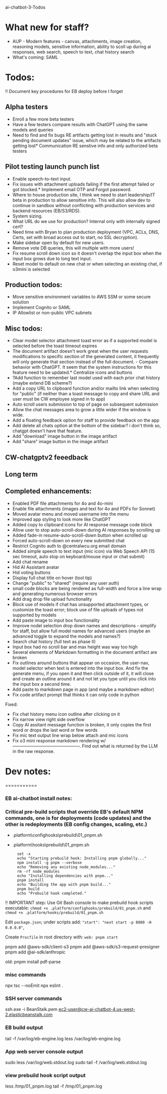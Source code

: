 ai-chatbot-3-Todos

# What new for staff?
* AUP - Modern features - canvas, attachments, image creation, reasoning models, sensitive information, ability to scoll up during ai responses, web search, speech to text, chat history search
* What's coming: SAML

# Todos:

!! Document key procedures for EB deploy before I forget

## Alpha testers
* Enroll a few more beta testers
* Have a few testers compare results with ChatGPT using the same models and queries
* Need to find and fix bugs RE artifacts getting lost in results and "stuck pending document updates" issue, which may be related to the artifacts getting lost* Communication RE senstive info and only authorized beta testers

## Pilot testing launch punch list
* Enable speech-to-text input.
* Fix issues with attachment uploads failing if the first attempt failed or got blocked.* Implement email OTP and Forgot password.
* Where to house production site, I think we need to start leadership/IT beta in production to allow sensitive info. This will also allow dev to continue in sandbox without conflicting with production services and backend resources (EB/S3/RDS).
* System sizing.
* What URL do we use for production? Internal only with internally signed cert?
* Need time with Bryan to plan production deployment (VPC, ACLs, DNS, Certs, set with broad access out to start, no SSL decryption).
* Make sidebar open by default for new users.
* Remove vote DB queries, this will multiple with more users!
* Fix resume scroll down icon so it doesn't overlap the input box when the input box grows due to long text input.
* Reset model to default on new chat or when selecting an existing chat, if o3mini is selected


## Production todos:
* Move sensitive environment variables to AWS SSM or some secure solution
* Implement Cognito or SAML
* IP Allowlist or non-public VPC subnets

## Misc todos:
* Clear model selector attachment toast error as if a supported model is selected before the toast timeout expires
* The document artifact doesn't work great when the user requests modifications to specific section of the generated content, it frequently will only generate that section instead of the full document. - Compare behavior with ChatGPT. It seem that the system instructions for this feature need to be updated.* Centralize icons and buttons
* ?Add function to remember last model used with each prior chat history (maybe extend DB scheme?)
* Add a copy URL to clipboard function and/or mailto link when selecting for "public" (if neither than a toast message to copy and share URL and user must be CW employee signed in to app)
* Auto scroll users submission to top of page on subsequent submission
* Allow the chat messages area to grow a little wider if the window is wide.
* Add a floating feedback option for staff to provide feedback on the app
* Add delete all chats option at the bottom of the sidebar? i don't think so, chatgpt doesn't have that feature.
* Add "download" image button in the image artifact
* Add "share" image button in the image artifact


## CW-chatgptv2 feeedback 


## Long term


## Completed enhancements:
* Enabled PDF file attachments for 4o and 4o-mini
* Enable file attachments (images and text for 4o and PDFs for Sonnet)
* Moved avatar menu and moved username into the menu
* Improved app styling to look more like ChatGPT
* Added copy to clipboard icons for AI response message code block
* Allow user to stop auto-scroll-down during AI responses by scrolling up
* Added fade-in resume-auto-scroll-down button when scrolled up
* Forced auto-scroll-down on every new submitted chat
* Restrict Cognito auth to @centralwcu.org email domain
* Added simple speech to text input (mic icon) via Web Speech API (15 sec timeout, auto stop on keyboard/mouse input or chat submit)
* Add chat rename
* Hid AI Assistant avatar
* Hid voting buttons
* Display full chat title on hover (tool tip)
* Change "public" to "shared" (require any user auth)
* small code blocks are being rendered as full-width and force a line wrap and generating numerous browser errors
* Add drag drop file upload functionality
* Block use of models if chat has unsupported attachment types, or customize the toast error; block use of file uploads of types not supported by models
* Add paste image to input box functionality
* Improve nodel selection drop down names and descriptions - simplify for staff, but allow full model names for advanced users (maybe an advanced toggle to expand the models and names?)
* Search chat history (full text as phase II)
* Input box had no scroll bar and max height was way too high
* Several elements of Markdown formatting in the document artifact are broken  
* Fix outlines around buttons that appear on occasion, the user-nav, model selector when text is entered into the input box. And fix the generate menu, if you open it and then click outside of it, it will close and create an outline around it and not let you type until you click into the input box a second time. 
* Add paste to markdown page in app (and maybe a markdown editor)
* Fix code artifact prompt that thinks it can only code in python


Fixed:
* Fix chat history menu icon outline after clicking on it
* Fix narrow view right side overflow
* Copy AI assitant message function is broken, it only copies the first word or drops the last word or few words
* Fix mic text output line wrap below attach and mic icons
* Fix o3 mini response markdown rendering w/ `──────────────────────────────`. Find out what is returned by the LLM in the raw response.


# Dev notes:
===========

### EB ai-chatbot install notes:

### Critical pre-build scripts that override EB's default NPM commands, one is for deployments (code updates) and the other is redeployments (EB config changes, scaling, etc.)
* .platform\confighooks\prebuild\01_pnpm.sh
* .platform\hooks\prebuild\01_pnpm.sh
		
		set -x
		echo "Starting prebuild hook: Installing pnpm globally..."
		npm install -g pnpm --verbose
		echo "Removing any existing node_modules..."
		rm -rf node_modules
		echo "Installing dependencies with pnpm..."
		pnpm install
		echo "Building the app with pnpm build..."
		pnpm build
		echo "Prebuild hook completed."

!! IMPORTANT step: Use Git Bash console to make prebuild hook scripts executable: `chmod +x .platform/confighooks/prebuild/01_pnpm.sh` and `chmod +x .platform/hooks/prebuild/01_pnpm.sh` 

Edit `package.json`; under scripts add: `"start": "next start -p 8080 -H 0.0.0.0"`,

Create `Procfile` in root directory with: `web: pnpm start`

pnpm add @aws-sdk/client-s3
pnpm add @aws-sdk/s3-request-presigner
pnpm add @ai-sdk/anthropic


old: pnpm install pdf-parse


### misc commands
npx tsc --noEmit
npx eslint .

### SSH server commands
ssh.exe -i BeanStalk.pem ec2-user@cw-ai-chatbot-4.us-west-2.elasticbeanstalk.com

### EB build output
tail -f /var/log/eb-engine.log
less /var/log/eb-engine.log

### App web server console output
sudo less /var/log/web.stdout.log
sudo tail -f /var/log/web.stdout.log

### view prebuild hook script output
less /tmp/01_pnpm.log
tail -f /tmp/01_pnpm.log